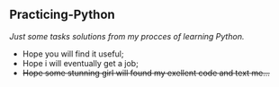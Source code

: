 ## Practicing-Python
*Just some tasks solutions from my procces of learning Python.*
* Hope you will find it useful;
* Hope i will eventually get a job;
* ~~Hope some stunning girl will found my exellent code and text me...~~
